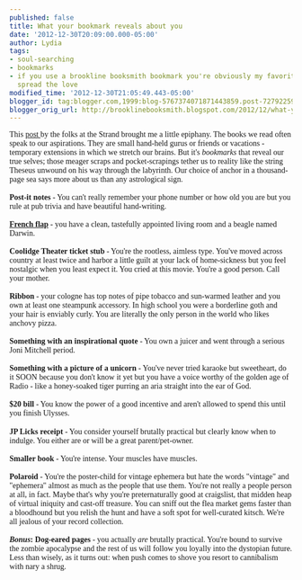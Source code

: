 ```yaml
---
published: false
title: What your bookmark reveals about you
date: '2012-12-30T20:09:00.000-05:00'
author: Lydia
tags:
- soul-searching
- bookmarks
- if you use a brookline booksmith bookmark you're obviously my favorite but let's
  spread the love
modified_time: '2012-12-30T21:05:49.443-05:00'
blogger_id: tag:blogger.com,1999:blog-5767374071871443859.post-7279225926014596424
blogger_orig_url: http://brooklinebooksmith.blogspot.com/2012/12/what-your-bookmark-reveals-about-you.html
---
```


<span style="font-family: Georgia,&quot;Times New Roman&quot;,serif;">This <a href="http://strandbooks.tumblr.com/post/39225669379/what-are-you-currently-using-as-a-bookmark" target="_blank">post </a>by the folks at the Strand brought me a little epiphany. The books we read often speak to our aspirations. They are small hand-held gurus or friends or vacations - temporary extensions in which we stretch our brains. But it's <i>bookmarks </i>that reveal our true selves; those meager scraps and pocket-scrapings tether us to reality like the string Theseus unwound on his way through the labyrinth. Our choice of anchor in a thousand-page sea says more about us than any astrological sign<span id="textmarked_0" name="textmarker_1" style="background-color: #33cc00;"></span>.</span><br /><span style="font-family: Georgia,&quot;Times New Roman&quot;,serif;"><br /></span><span style="font-family: Georgia,&quot;Times New Roman&quot;,serif;"><b>Post-it notes</b> - You can't really remember your phone number or how old you are but you rule at pub trivia and have beautiful hand-writing.</span><br /><span style="font-family: Georgia,&quot;Times New Roman&quot;,serif;"><br /></span><span style="font-family: Georgia,&quot;Times New Roman&quot;,serif;"><b><a href="http://www.bookmobile.com/www/assets/Image/FrenchFlaps.jpg" target="_blank">French flap</a> </b>- you have a clean, tastefully appointed living room and a beagle named Darwin. </span><br /><span style="font-family: Georgia,&quot;Times New Roman&quot;,serif;"><br /></span><span style="font-family: Georgia,&quot;Times New Roman&quot;,serif;"><b>Coolidge Theater ticket stub</b> - You're the rootless, aimless type. You've moved across country at least twice and harbor a little guilt at your lack of home-sickness but you feel nostalgic when you least expect it. You cried at this movie. You're a good person. Call your mother.</span><br /><span style="font-family: Georgia,&quot;Times New Roman&quot;,serif;"><br /></span><span style="font-family: Georgia,&quot;Times New Roman&quot;,serif;"><b>Ribbon</b> - your cologne has top notes of pipe tobacco and sun-warmed leather and you own at least one steampunk accessory. In high school you were a borderline goth and your hair is enviably curly. You are literally the only person in the world who likes anchovy pizza.</span><br /><span style="font-family: Georgia,&quot;Times New Roman&quot;,serif;"><br /></span><span style="font-family: Georgia,&quot;Times New Roman&quot;,serif;"><b>Something with an inspirational quote</b> - You own a juicer and went through a serious Joni Mitchell period.</span><br /><span style="font-family: Georgia,&quot;Times New Roman&quot;,serif;"><br /></span><span style="font-family: Georgia,&quot;Times New Roman&quot;,serif;"><b>Something with a picture of a unicorn</b> - You've never tried karaoke but sweetheart, do it SOON because you don't know it yet but you have a voice worthy of the golden age of Radio - like a honey-soaked tiger purring an aria straight into the ear of God. </span><br /><span style="font-family: Georgia,&quot;Times New Roman&quot;,serif;"><br /></span><span style="font-family: Georgia,&quot;Times New Roman&quot;,serif;"><b>$20 bill</b> - You know the power of a good&nbsp;incentive and aren't allowed to spend this until you finish Ulysses.&nbsp;</span><br /><br /><span style="font-family: Georgia,&quot;Times New Roman&quot;,serif;"><b>JP Licks receipt</b> - You consider yourself brutally practical but clearly know when to indulge. You either are or will be a great parent/pet-owner.</span><br /><span style="font-family: Georgia,&quot;Times New Roman&quot;,serif;"><br /></span><span style="font-family: Georgia,&quot;Times New Roman&quot;,serif;"><b>Smaller book</b> - You're intense. Your muscles have muscles. </span><br /><span style="font-family: Georgia,&quot;Times New Roman&quot;,serif;"><br /></span><span style="font-family: Georgia,&quot;Times New Roman&quot;,serif;"><b>Polaroid</b> - You're the poster-child for vintage ephemera but hate the words "vintage" and "ephemera"&nbsp;almost as much as the people that use them.&nbsp;You're not really a people person at all, in fact. Maybe that's why you're preternaturally good at craigslist, that midden heap of virtual iniquity and cast-off treasure. You can sniff out the flea market gems faster than a bloodhound but you relish the hunt and&nbsp;have a soft spot for well-curated kitsch. We're all jealous of your record collection.</span><br /><span style="font-family: Georgia,&quot;Times New Roman&quot;,serif;"><br /></span><span style="font-family: Georgia,&quot;Times New Roman&quot;,serif;"><b><i>Bonus</i>: Dog-eared pages</b> - you actually <i>are</i> brutally practical. You're bound to survive the zombie apocalypse and the rest of us will follow you loyally into the dystopian future. Less than wisely, as it turns out: when push comes to shove you resort to cannibalism with nary a shrug.</span><br /><br />